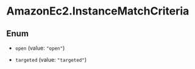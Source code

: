 # AmazonEc2.InstanceMatchCriteria

## Enum


* `open` (value: `"open"`)

* `targeted` (value: `"targeted"`)


